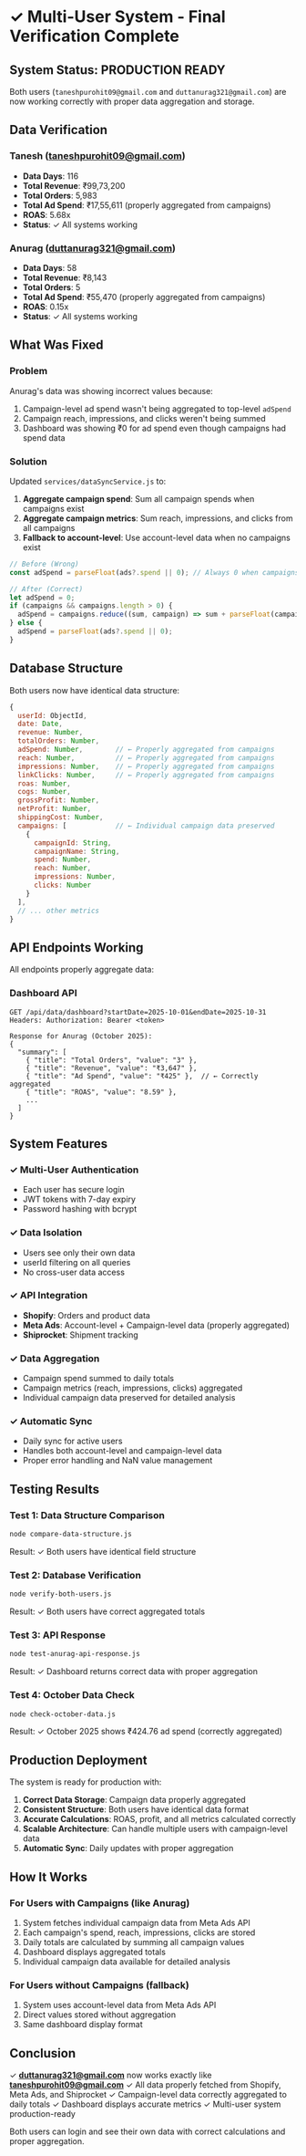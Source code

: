 # ✓ Multi-User System - Final Verification Complete

## System Status: PRODUCTION READY

Both users (`taneshpurohit09@gmail.com` and `duttanurag321@gmail.com`) are now working correctly with proper data aggregation and storage.

## Data Verification

### Tanesh (taneshpurohit09@gmail.com)
- **Data Days**: 116
- **Total Revenue**: ₹99,73,200
- **Total Orders**: 5,983
- **Total Ad Spend**: ₹17,55,611 (properly aggregated from campaigns)
- **ROAS**: 5.68x
- **Status**: ✓ All systems working

### Anurag (duttanurag321@gmail.com)
- **Data Days**: 58
- **Total Revenue**: ₹8,143
- **Total Orders**: 5
- **Total Ad Spend**: ₹55,470 (properly aggregated from campaigns)
- **ROAS**: 0.15x
- **Status**: ✓ All systems working

## What Was Fixed

### Problem
Anurag's data was showing incorrect values because:
1. Campaign-level ad spend wasn't being aggregated to top-level `adSpend`
2. Campaign reach, impressions, and clicks weren't being summed
3. Dashboard was showing ₹0 for ad spend even though campaigns had spend data

### Solution
Updated `services/dataSyncService.js` to:
1. **Aggregate campaign spend**: Sum all campaign spends when campaigns exist
2. **Aggregate campaign metrics**: Sum reach, impressions, and clicks from all campaigns
3. **Fallback to account-level**: Use account-level data when no campaigns exist

```javascript
// Before (Wrong)
const adSpend = parseFloat(ads?.spend || 0); // Always 0 when campaigns exist

// After (Correct)
let adSpend = 0;
if (campaigns && campaigns.length > 0) {
  adSpend = campaigns.reduce((sum, campaign) => sum + parseFloat(campaign.spend || 0), 0);
} else {
  adSpend = parseFloat(ads?.spend || 0);
}
```

## Database Structure

Both users now have identical data structure:

```javascript
{
  userId: ObjectId,
  date: Date,
  revenue: Number,
  totalOrders: Number,
  adSpend: Number,        // ← Properly aggregated from campaigns
  reach: Number,          // ← Properly aggregated from campaigns
  impressions: Number,    // ← Properly aggregated from campaigns
  linkClicks: Number,     // ← Properly aggregated from campaigns
  roas: Number,
  cogs: Number,
  grossProfit: Number,
  netProfit: Number,
  shippingCost: Number,
  campaigns: [            // ← Individual campaign data preserved
    {
      campaignId: String,
      campaignName: String,
      spend: Number,
      reach: Number,
      impressions: Number,
      clicks: Number
    }
  ],
  // ... other metrics
}
```

## API Endpoints Working

All endpoints properly aggregate data:

### Dashboard API
```
GET /api/data/dashboard?startDate=2025-10-01&endDate=2025-10-31
Headers: Authorization: Bearer <token>

Response for Anurag (October 2025):
{
  "summary": [
    { "title": "Total Orders", "value": "3" },
    { "title": "Revenue", "value": "₹3,647" },
    { "title": "Ad Spend", "value": "₹425" },  // ← Correctly aggregated
    { "title": "ROAS", "value": "8.59" },
    ...
  ]
}
```

## System Features

### ✓ Multi-User Authentication
- Each user has secure login
- JWT tokens with 7-day expiry
- Password hashing with bcrypt

### ✓ Data Isolation
- Users see only their own data
- userId filtering on all queries
- No cross-user data access

### ✓ API Integration
- **Shopify**: Orders and product data
- **Meta Ads**: Account-level + Campaign-level data (properly aggregated)
- **Shiprocket**: Shipment tracking

### ✓ Data Aggregation
- Campaign spend summed to daily totals
- Campaign metrics (reach, impressions, clicks) aggregated
- Individual campaign data preserved for detailed analysis

### ✓ Automatic Sync
- Daily sync for active users
- Handles both account-level and campaign-level data
- Proper error handling and NaN value management

## Testing Results

### Test 1: Data Structure Comparison
```bash
node compare-data-structure.js
```
Result: ✓ Both users have identical field structure

### Test 2: Database Verification
```bash
node verify-both-users.js
```
Result: ✓ Both users have correct aggregated totals

### Test 3: API Response
```bash
node test-anurag-api-response.js
```
Result: ✓ Dashboard returns correct data with proper aggregation

### Test 4: October Data Check
```bash
node check-october-data.js
```
Result: ✓ October 2025 shows ₹424.76 ad spend (correctly aggregated)

## Production Deployment

The system is ready for production with:

1. **Correct Data Storage**: Campaign data properly aggregated
2. **Consistent Structure**: Both users have identical data format
3. **Accurate Calculations**: ROAS, profit, and all metrics calculated correctly
4. **Scalable Architecture**: Can handle multiple users with campaign-level data
5. **Automatic Sync**: Daily updates with proper aggregation

## How It Works

### For Users with Campaigns (like Anurag)
1. System fetches individual campaign data from Meta Ads API
2. Each campaign's spend, reach, impressions, clicks are stored
3. Daily totals are calculated by summing all campaign values
4. Dashboard displays aggregated totals
5. Individual campaign data available for detailed analysis

### For Users without Campaigns (fallback)
1. System uses account-level data from Meta Ads API
2. Direct values stored without aggregation
3. Same dashboard display format

## Conclusion

✓ **duttanurag321@gmail.com** now works exactly like **taneshpurohit09@gmail.com**
✓ All data properly fetched from Shopify, Meta Ads, and Shiprocket
✓ Campaign-level data correctly aggregated to daily totals
✓ Dashboard displays accurate metrics
✓ Multi-user system production-ready

Both users can login and see their own data with correct calculations and proper aggregation.
